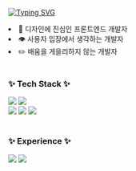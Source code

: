 <a href="https://git.io/typing-svg"><img src="https://readme-typing-svg.demolab.com?font=Silkscreen&size=21&pause=1000&color=C860F7&width=435&lines=Level+Up+.+.+.+%F0%9F%AA%84" alt="Typing SVG" /></a>
<li> 🎨 디자인에 진심인 프론트엔드 개발자</li>
<li> 👁️ 사용자 입장에서 생각하는 개발자</li>
<li> ✏️ 배움을 게을리하지 않는 개발자</li>

<br>

<h3>✨ Tech Stack ✨</h3>
<div>
  <img src="https://img.shields.io/badge/react-20232a.svg?style=for-the-badge&logo=react&logoColor=61DAFB" />
  <img src="https://img.shields.io/badge/javascript-F7DF1E.svg?style=for-the-badge&logo=javascript&logoColor=20232a" />
</div>
<div>
  <img src="https://img.shields.io/badge/styled--components-DB7093?style=for-the-badge&logo=styled-components&logoColor=ffd35b" />
  <img src="https://img.shields.io/badge/html5-E34F26.svg?style=for-the-badge&logo=html5&logoColor=white" />
  <img src="https://img.shields.io/badge/css3-1572B6.svg?style=for-the-badge&logo=css3&logoColor=white" />
</div>

<br>
<h3>✨ Experience ✨</h3>
<div>
  <img src="https://img.shields.io/badge/python-3670A0?style=for-the-badge&logo=python&logoColor=ffdd54" />
  <img src="https://img.shields.io/badge/tailwindcss-1daabb.svg?style=for-the-badge&logo=tailwind-css&logoColor=white" />
</div>
